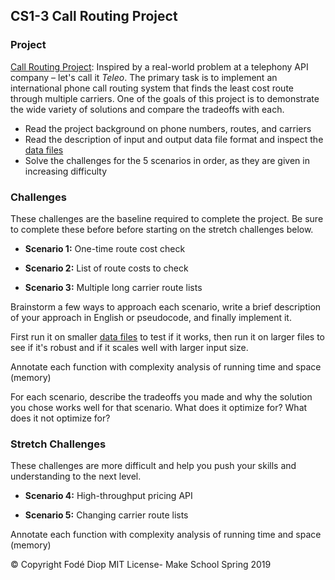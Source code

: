 ## CS1-3 Call Routing Project

### Project
[Call Routing Project]:
Inspired by a real-world problem at a telephony API company – let's call it *Teleo*.
The primary task is to implement an international phone call routing system that finds the least cost route through multiple carriers.
One of the goals of this project is to demonstrate the wide variety of solutions and compare the tradeoffs with each.

- Read the project background on phone numbers, routes, and carriers
- Read the description of input and output data file format and inspect the [data files]
- Solve the challenges for the 5 scenarios in order, as they are given in increasing difficulty

### Challenges
These challenges are the baseline required to complete the project.
Be sure to complete these before before starting on the stretch challenges below.

- **Scenario 1:** One-time route cost check

- **Scenario 2:** List of route costs to check

- **Scenario 3:** Multiple long carrier route lists

Brainstorm a few ways to approach each scenario, write a brief description of your approach in English or pseudocode, and finally implement it.

First run it on smaller [data files] to test if it works, then run it on larger files to see if it's robust and if it scales well with larger input size.

Annotate each function with complexity analysis of running time and space (memory)

For each scenario, describe the tradeoffs you made and why the solution you chose works well for that scenario. What does it optimize for? What does it not optimize for?

### Stretch Challenges
These challenges are more difficult and help you push your skills and understanding to the next level.

- **Scenario 4:** High-throughput pricing API

- **Scenario 5:** Changing carrier route lists

Annotate each function with complexity analysis of running time and space (memory)


[call routing project]: CallRoutingProject.pdf
[data files]: http://make.sc/db-phone-call-routing

© Copyright Fodé Diop MIT License- Make School Spring 2019
